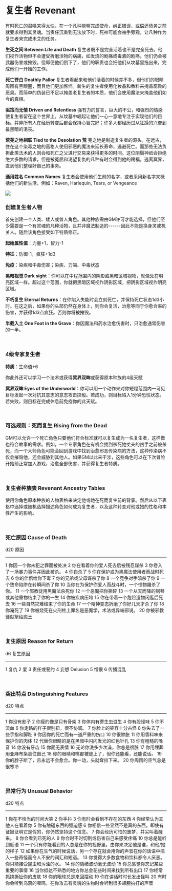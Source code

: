 # 复生者 Revenant

有时死亡的召唤来得太快，在一个凡种能够完成使命，纠正错误，或偿还债务之前就要求得到其灵魂。当责任沉重到无法放下时，死神可能会袖手旁观，让凡种作为复生者来完成未艾的任务。

**生死之间 Between Life and Death**
复生者既不是完全活着也不是完全死去。他们视作活物但不会遭受折磨活物的病痛，如发烧的剧痛或毒液的剧痛。他们仍会被武器伤害或摧毁。但即便他们倒下了，他们的职责也会把他们从坟墓里拖出来，完成他们一开始的工作。

**死亡苍白 Deathly Pallor**
复生者看起来和他们活着的时候差不多，但他们的眼睛周围有黑眼圈，而且他们更加憔悴。新生的复生者使用化妆品和香料来掩盖腐败的恶臭。而简单的伪装已不足以掩盖老复生者的本质，他们会使用魔法来掩盖他们如今的真相。

**驱策而无情 Driven and Relentless**
强有力的誓言，巨大的不公，和强烈的情感使复生者留在这个世界上。从坟墓中崛起让他们一心一意地专注于实现他们的目标。并非所有人在经历转变后都会保持心智完好；许多人都经历过从狂躁的兴奋到最黑暗的沮丧。

**荒芜之地相联 Tied to the Desolation 荒**
芜之地是制造复生者的源头。在远古，住在这个染毒之地的高格人使用邪恶的魔法来延长寿命，逃避死亡。而那些无法负担此类法术的人则会和死亡之父进行交易来获得更多的时间。这位阴翳神祇会拒绝绝大多数的请求，但是被冤屈和渴望复仇的凡种有时会得到他的赐福，逃离冥界，直到他们整理好自己的事务。

**通用姓名 Common Names**
复生者会使用他们生前的名字，或者采用新名字来概括他们的新生活，例如：Raven,
Harlequin, Tears, or Vengeance

![](https://sdlpic.oss-cn-beijing.aliyuncs.com/pic/%E5%A4%8D%E7%94%9F%E8%80%85.PNG)

### 创建复生者人物

首先创建一个人类、矮人或兽人角色。其他种族需由GM许可才能选择，但他们至少需要是一个有灵魂的凡种活物，且并非魔法制造的------因此不能是换身灵或机关人。随后该角色接受如下特质修正。

**起始属性值**：力量+1，智力-1

**特征**：防御-1，疯狂+1d3

**免疫**：染疾和中毒伤害；染疾、力竭、中毒状态

**黑暗视觉 Dark
sight**：你可以在中程范围内的阴影或黑暗区域视物，就像处在明亮区域一样。超过这个范围，你就把黑暗区域视作阴影区域，把阴影区域视作明亮区域。

**不朽复生 Eternal
Returns**：在你陷入失能时会立刻死亡，并保持死亡状态1d3小时。在这之后，如果你的头部仍然在身体上，则你会复活，治愈等同于你愈合率的伤害，并获得1d3点疯狂。否则你将被摧毁。

**半截入土 One Foot in the
Grave**：你因魔法和药水治愈伤害时，只治愈通常伤害的一半。

 

### 4级专家复生者

**特质**：生命值+6

你此外还可以学习一个法术或获得**冥界双眸**或获得原本种族的4级天赋

**冥界双眸 Eyes of the
Underworld**：你可以用一个动作来对你短程范围内一可见目标发起一次对抗其意志的意志攻击掷骰。若成功，则目标陷入1分钟恐慌状态。若失败，则目标在完成休息前免疫你的此天赋。

 

### 可选规则：死而复生 Rising from the Dead

GM可以允许一个死亡角色只要他们符合标准就可以复生成为一名复生者，这样做也符合故事的需求。例如，一个专家角色在有机会找到杀死她丈夫的凶手之前被杀死，而一个大师角色可能会回到游戏中找到治愈邪恶传染病的方法，这种传染病不仅会摧毁他，还会威胁到其他人。如果GM以此来干涉，这些角色可以在下次冒险开始前正常加入游戏，治愈全部伤害，并获得复生者特质。

 

### 复生者种族表 Revenant Ancestry Tables

使用你角色原本种族的人物表格来决定他或她在死而复生前的背景。然后从以下表格中选择或随机选择描述角色如何成为复生者，以及这种转变对他或她的性格和本性产生的影响。

 

### 死亡原因 Cause of Death

  d20   原因
  ----- --------------------------------------------------
  1     你因一个你未犯之罪而被处决
  2     你在看着你的爱人死去后被残忍谋杀
  3     你卷入了一场暴力事件并因此被杀。
  4     你自杀了
  5     你在保护或为黑魔法使用者而战时死去
  6     你的伴侣给你下毒
  7     你的兄弟或父母谋杀了你
  8     一个竞争对手暗杀了你
  9     一个致命陷阱在转瞬间杀了你
  10    当你在为保护你爱人而战斗时，一个怪物屠杀了你。
  11    一个邪教徒用黑魔法杀死你
  12    一个恶魔把你撕碎
  13    一个从天而降的钢琴或其他重物结束了你的一生
  14    你被疾病压垮
  15    你在带着一个危险遗物闲逛后死去
  16    一些自然灾难结束了你的生命
  17    一个精神变态折磨了你好几天才杀了你
  18    你淹死了
  19    你被烧死在火刑柱上罪名是恶魔学，术法或异端邪说。
  20    你被邪教徒献祭给魔王

 

### 复生原因 Reason for Return

  d6   复生原因
  ---- ---------------
  1    复仇
  2    爱
  3    责任或誓约
  4    妄想 Delusion
  5    憎恨
  6    传播混乱

 

### 突出特点 Distinguishing Features

  d20   特点
  ----- ------------------------------------------------------
  1     你没有影子
  2     你瘦的像是只有骨架
  3     你体内有寄生虫滋生
  4     你有股怪味
  5     你不流血
  6     你走路的样子很别扭，很不协调。
  7     你脸上的笑容十分古怪
  8     你失去了一些手指和脚趾
  9     你因你的死亡而有一道严重的伤口
  10    你很肿胀
  11    你用香料味来保护你的肉体
  12    代替你眼睛的是在黑暗中闪闪发光的红色针孔
  13    你有粗糙的嗓音
  14    你没有牙齿
  15    你面无表情
  16    无论你洗多少次澡，你总是很脏
  17    你用埋葬用亚麻布条裹住自己
  18    你的眼睛和嘴都被缝上了，但你还能看，还能说话。
  19    你的脖子断了，且永远不会愈合。你一动，头就耷拉下来。
  20    你周围的空气总是很寒冷

 

### 异常行为 Unusual Behavior

  d20   特点
  ----- --------------------------------------------------------------------------------------------------
  1     你在不恰当的时间大笑
  2     你手抖
  3     你有时会看到不存在的东西
  4     你经常认为其他人在看着你
  5     你有触碰东西的强迫感
  6     你相信一些显然不是真的东西，即使有证据证明它是假的，你仍然坚持这个信念。
  7     你会经历可怕的噩梦，并尖叫着醒来。
  8     你会看到已死的人
  9     你会时不时切割或伤害自己来感受疼痛
  10    你总是能听到低语
  11    一个只有你能看到的人总是在你的视野里。由你来决定他是谁，和他/她的样子
  12    如果你在生气的时候说话，另一个存在就会用你的声音在你的话语中插入一些奇怪而令人不安的词汇和短语。
  13    你觉得大多数食物和饮料都令人厌恶。你只能接受昆虫和污浊的水。
  14    你的情绪波动毫无波动
  15    你总感觉你忘记某些重要的事情
  16    当你抵达不熟悉的地方你总会花些时间来找到所有出口
  17    你经常抓挠撕扯你的皮肤
  18    你的眼球总是来回摆动
  19    你在讲话时时长发出怪叫
  20    有时你会听到乌鸦的嘶鸣，在你攻击有灵魂的生物时会听到很多翅膀拍打的声音

 
